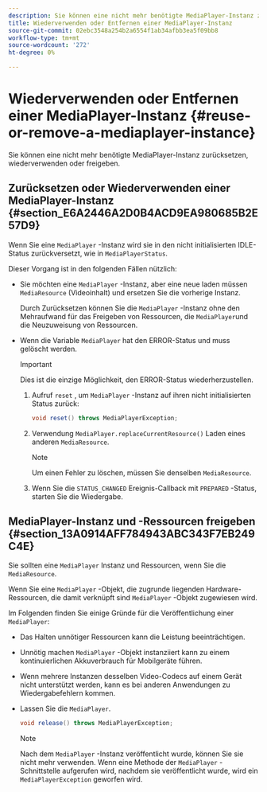```yaml
---
description: Sie können eine nicht mehr benötigte MediaPlayer-Instanz zurücksetzen, wiederverwenden oder freigeben.
title: Wiederverwenden oder Entfernen einer MediaPlayer-Instanz
source-git-commit: 02ebc3548a254b2a6554f1ab34afbb3ea5f09bb8
workflow-type: tm+mt
source-wordcount: '272'
ht-degree: 0%

---
```


# Wiederverwenden oder Entfernen einer MediaPlayer-Instanz {#reuse-or-remove-a-mediaplayer-instance}

Sie können eine nicht mehr benötigte MediaPlayer-Instanz zurücksetzen, wiederverwenden oder freigeben.

## Zurücksetzen oder Wiederverwenden einer MediaPlayer-Instanz {#section_E6A2446A2D0B4ACD9EA980685B2E57D9}

Wenn Sie eine `MediaPlayer` -Instanz wird sie in den nicht initialisierten IDLE-Status zurückversetzt, wie in `MediaPlayerStatus`.

Dieser Vorgang ist in den folgenden Fällen nützlich:

* Sie möchten eine `MediaPlayer` -Instanz, aber eine neue laden müssen `MediaResource` (Videoinhalt) und ersetzen Sie die vorherige Instanz.

  Durch Zurücksetzen können Sie die `MediaPlayer` -Instanz ohne den Mehraufwand für das Freigeben von Ressourcen, die `MediaPlayer`und die Neuzuweisung von Ressourcen.

* Wenn die Variable `MediaPlayer` hat den ERROR-Status und muss gelöscht werden.

  >[!IMPORTANT]
  >
  >Dies ist die einzige Möglichkeit, den ERROR-Status wiederherzustellen.

   1. Aufruf `reset` , um `MediaPlayer` -Instanz auf ihren nicht initialisierten Status zurück:

      ```java
      void reset() throws MediaPlayerException; 
      ```

   1. Verwendung `MediaPlayer.replaceCurrentResource()` Laden eines anderen `MediaResource`.

      >[!NOTE]
      >
      >Um einen Fehler zu löschen, müssen Sie denselben `MediaResource`.

   1. Wenn Sie die `STATUS_CHANGED` Ereignis-Callback mit `PREPARED` -Status, starten Sie die Wiedergabe.

## MediaPlayer-Instanz und -Ressourcen freigeben {#section_13A0914AFF784943ABC343F7EB249C4E}

Sie sollten eine `MediaPlayer` Instanz und Ressourcen, wenn Sie die `MediaResource`.

Wenn Sie eine `MediaPlayer` -Objekt, die zugrunde liegenden Hardware-Ressourcen, die damit verknüpft sind `MediaPlayer` -Objekt zugewiesen wird.

Im Folgenden finden Sie einige Gründe für die Veröffentlichung einer `MediaPlayer`:

* Das Halten unnötiger Ressourcen kann die Leistung beeinträchtigen.
* Unnötig machen `MediaPlayer` -Objekt instanziiert kann zu einem kontinuierlichen Akkuverbrauch für Mobilgeräte führen.
* Wenn mehrere Instanzen desselben Video-Codecs auf einem Gerät nicht unterstützt werden, kann es bei anderen Anwendungen zu Wiedergabefehlern kommen.

* Lassen Sie die `MediaPlayer`.

  ```java
  void release() throws MediaPlayerException;
  ```

  >[!NOTE]
  >
  >Nach dem `MediaPlayer` -Instanz veröffentlicht wurde, können Sie sie nicht mehr verwenden. Wenn eine Methode der `MediaPlayer` -Schnittstelle aufgerufen wird, nachdem sie veröffentlicht wurde, wird ein `MediaPlayerException` geworfen wird.
